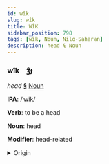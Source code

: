```yaml
---
id: wîk
slug: wîk
title: WÎK
sidebar_position: 798
tags: [wîk, Noun, Nilo-Saharan]
description: head § Noun
---
```


### wîk&emsp;<span kind="abugida">ʒ̑ɟ</span>

*head* **§** [Noun](../../tags/Noun)

**IPA**: /ˈwik/

**Verb**: to be a head

**Noun**: head

**Modifier**: head-related

<details>
    <summary>Origin</summary>
    Luo wich /wìc/<br/>
    <em>Nilo-Saharan Language Family</em>
</details>
